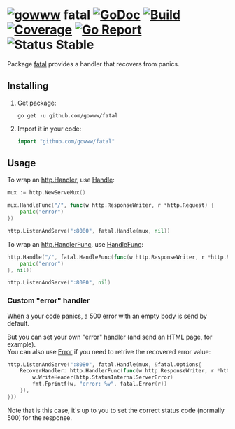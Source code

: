 # [![gowww](https://avatars.githubusercontent.com/u/18078923?s=20)](https://github.com/gowww) fatal [![GoDoc](https://godoc.org/github.com/gowww/fatal?status.svg)](https://godoc.org/github.com/gowww/fatal) [![Build](https://travis-ci.org/gowww/fatal.svg?branch=master)](https://travis-ci.org/gowww/fatal) [![Coverage](https://coveralls.io/repos/github/gowww/fatal/badge.svg?branch=master)](https://coveralls.io/github/gowww/fatal?branch=master) [![Go Report](https://goreportcard.com/badge/github.com/gowww/fatal)](https://goreportcard.com/report/github.com/gowww/fatal) ![Status Stable](https://img.shields.io/badge/status-stable-brightgreen.svg)

Package [fatal](https://godoc.org/github.com/gowww/fatal) provides a handler that recovers from panics.

## Installing

1. Get package:

	```Shell
	go get -u github.com/gowww/fatal
	```

2. Import it in your code:

	```Go
	import "github.com/gowww/fatal"
	```

## Usage

To wrap an [http.Handler](https://golang.org/pkg/net/http/#Handler), use [Handle](https://godoc.org/github.com/gowww/fatal#Handle):

```Go
mux := http.NewServeMux()

mux.HandleFunc("/", func(w http.ResponseWriter, r *http.Request) {
	panic("error")
})

http.ListenAndServe(":8080", fatal.Handle(mux, nil))
```

To wrap an [http.HandlerFunc](https://golang.org/pkg/net/http/#HandlerFunc), use [HandleFunc](https://godoc.org/github.com/gowww/fatal#HandleFunc):

```Go
http.Handle("/", fatal.HandleFunc(func(w http.ResponseWriter, r *http.Request) {
	panic("error")
}, nil))

http.ListenAndServe(":8080", nil)
```

### Custom "error" handler

When a your code panics, a 500 error with an empty body is send by default.

But you can set your own "error" handler (and send an HTML page, for example).  
You can also use [Error](https://godoc.org/github.com/gowww/fatal#Error) if you need to retrive the recovered error value:

```Go
http.ListenAndServe(":8080", fatal.Handle(mux, &fatal.Options{
	RecoverHandler: http.HandlerFunc(func(w http.ResponseWriter, r *http.Request) {
		w.WriteHeader(http.StatusInternalServerError)
		fmt.Fprintf(w, "error: %v", fatal.Error(r))
	}),
}))
```

Note that is this case, it's up to you to set the correct status code (normally 500) for the response.

